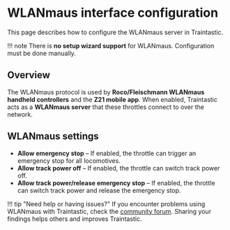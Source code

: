 # WLANmaus interface configuration

This page describes how to configure the WLANmaus server in Traintastic.

!!! note
    There is **no setup wizard support** for WLANmaus.
    Configuration must be done manually.

## Overview

The WLANmaus protocol is used by **Roco/Fleischmann WLANmaus handheld controllers** and the **Z21 mobile app**.
When enabled, Traintastic acts as a **WLANmaus server** that these throttles connect to over the network.

## WLANmaus settings

- **Allow emergency stop** – If enabled, the throttle can trigger an emergency stop for all locomotives.
- **Allow track power off** – If enabled, the throttle can switch track power off.
- **Allow track power/release emergency stop** – If enabled, the throttle can switch track power and release the emergency stop.

!!! tip "Need help or having issues?"
    If you encounter problems using WLANmaus with Traintastic, check the [community forum](https://discourse.traintastic.org).
    Sharing your findings helps others and improves Traintastic.
